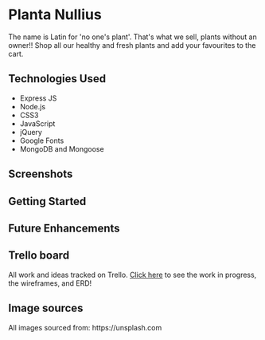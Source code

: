 <!-- <p align="center">
<img src="https://github.com/laurakelly1/wall-art-app/blob/main/images/websiteHeading.png" />
</p> -->
<h1>Planta Nullius</h1>
The name is Latin for 'no one's plant'. That's what we sell, plants without an owner!! Shop all our healthy and fresh plants and add your favourites to the cart.

<h2>Technologies Used</h2>
<ul>
<li>Express JS</li>
<li>Node.js</li>
<li>CSS3</li>
<li>JavaScript</li>
<li>jQuery</li>
<li>Google Fonts</li>
<li>MongoDB and Mongoose</li>
</ul>

<h2>Screenshots</h2>
<p align="center">
<!-- <img src="https://github.com/laurakelly1/wall-art-app/blob/main/images/screenshot.jpg"/> -->
</p>

<h2> Getting Started</h2>
<!-- <a href="https://laurakelly1.github.io/wall-art-app/" target="_blank">Click here</a> to see your favourite pieces from the Art Institute of Chicago presented on your living room wall! -->

<h2>Future Enhancements</h2>
<!-- <li>Allow user to pick the room (bathroom, kitchen etc.) </li>
<li>Allow user to change the size of the artwork </li>
<li>Allow user to change the frame design</li>
</ul> -->

<h2>Trello board </h2>
All work and ideas tracked on Trello. 
<a href="https://trello.com/b/q1Npj1C7/plant-shop" target="_blank">Click here</a> to see the work in progress, the wireframes, and ERD!

<h2>Image sources</h2>
All images sourced from: https://unsplash.com